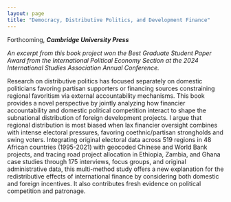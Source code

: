 ```yaml
---
layout: page
title: "Democracy, Distributive Politics, and Development Finance"
--- 
```

Forthcoming, **_Cambridge University Press_**

_An excerpt from this book project won the Best Graduate Student Paper Award from the International Political Economy Section at the 2024 International Studies Association Annual Conference._

Research on distributive politics has focused separately on domestic politicians favoring partisan supporters or financing sources constraining regional favoritism via external accountability mechanisms. This book provides a novel perspective by jointly analyzing how financier accountability and domestic political competition interact to shape the subnational distribution of foreign development projects. I argue that regional distribution is most biased when lax financier oversight combines with intense electoral pressures, favoring coethnic/partisan strongholds and swing voters. Integrating original electoral data across 519 regions in 48 African countries (1995-2021) with geocoded Chinese and World Bank projects, and tracing road project allocation in Ethiopia, Zambia, and Ghana case studies through 175 interviews, focus groups, and original administrative data, this multi-method study offers a new explanation for the redistributive effects of international finance by considering both domestic and foreign incentives. It also contributes fresh evidence on political competition and patronage.
